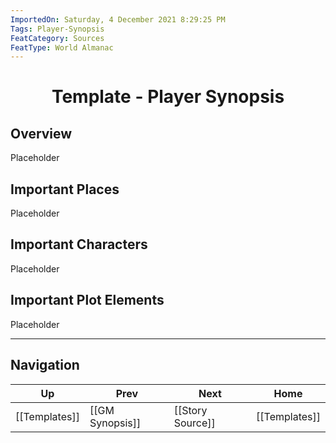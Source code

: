 ```yaml
---
ImportedOn: Saturday, 4 December 2021 8:29:25 PM
Tags: Player-Synopsis
FeatCategory: Sources
FeatType: World Almanac
---
```

# <center>Template - Player Synopsis</center>

## Overview

Placeholder

## Important Places

Placeholder

## Important Characters

Placeholder

## Important Plot Elements

Placeholder


---
## Navigation
| Up | Prev | Next | Home |
|----|------|------|------|
| [[Templates]] | [[GM Synopsis]] | [[Story Source]] | [[Templates]] |
